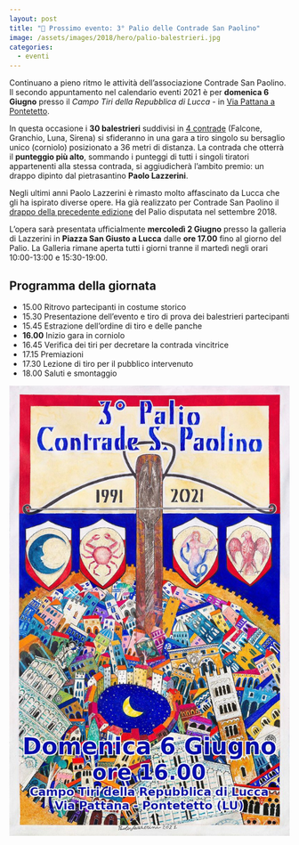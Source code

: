 ```yaml
---
layout: post
title: "🎯 Prossimo evento: 3° Palio delle Contrade San Paolino"
image: /assets/images/2018/hero/palio-balestrieri.jpg
categories:
  - eventi
---
```


Continuano a pieno ritmo le attività dell’associazione Contrade San Paolino. Il
secondo appuntamento nel calendario eventi 2021 è per **domenica 6 Giugno** presso
il *Campo Tiri della Repubblica di Lucca* - in [Via Pattana a Pontetetto](https://goo.gl/maps/j7VtRqNSK9Eyjjmf7).

<!-- more -->

In questa occasione i **30 balestrieri** suddivisi in [4
contrade](/terzieri-lucca) (Falcone, Granchio, Luna, Sirena) si sfideranno in
una gara a tiro singolo su bersaglio unico (corniolo) posizionato a 36 metri di
distanza. La contrada che otterrà il **punteggio più alto**, sommando i punteggi
di tutti i singoli tiratori appartenenti alla stessa contrada, si aggiudicherà
l’ambito premio: un drappo dipinto dal pietrasantino **Paolo Lazzerini**.

Negli ultimi anni Paolo Lazzerini è rimasto molto affascinato da Lucca che gli
ha ispirato diverse opere. Ha già realizzato per Contrade San Paolino il [drappo
della precedente edizione](/2018/palio-contrade-san-paolino) del Palio disputata nel settembre 2018.

L’opera sarà presentata ufficialmente **mercoledì 2 Giugno** presso la galleria
di Lazzerini in **Piazza San Giusto a Lucca** dalle **ore 17.00** fino al giorno
del Palio. La Galleria rimane aperta tutti i giorni tranne il martedì negli
orari 10:00-13:00 e 15:30-19:00.

## Programma della giornata

* 15.00 Ritrovo partecipanti in costume storico
* 15.30 Presentazione dell’evento e tiro di prova dei balestrieri partecipanti
* 15.45 Estrazione dell’ordine di tiro e delle panche
* **16.00** Inizio gara in corniolo
* 16.45 Verifica dei tiri per decretare la contrada vincitrice
* 17.15 Premiazioni
* 17.30 Lezione di tiro per il pubblico intervenuto
* 18.00 Saluti e smontaggio

![manifesto](/assets/images/2021/3-palio-contrade-san-paolino-manifesto.jpg)

<script type='application/ld+json'>
{
  "@context": "https://www.schema.org",
  "@type": "Event",
  "name": "3° Palio delle Contrade San Paolino",
  "url": "https://consanpaolino.org/2021/3-palio-contrade-san-paolino",
  "description": "Gara di tiro con balestra antica da banco",
  "startDate": "2021-06-06T15:30:00+02:00",
  "endDate": "2021-06-06T18:00:00+02:00",
  "eventStatus": "EventScheduled",
  "isAccessibleForFree": true,
  "eventAttendanceMode": "https://schema.org/OfflineEventAttendanceMode",
  "image": [
    "https://consanpaolino.org/assets/images/2021/3-palio-contrade-san-paolino-manifesto.jpg",
    "https://consanpaolino.org/assets/images/gallery/campo-tiri-bandiere-litab-contrade-libertas.jpg",
    "https://consanpaolino.org/assets/images/2018/hero/palio-balestrieri.jpg",
    "https://consanpaolino.org/assets/images/gallery/lucca-corteo.jpg",
    "https://consanpaolino.org/assets/images/gallery/balestrieri-piazza-san-michele.jpg",
    "https://consanpaolino.org/assets/images/2019/concorso-fotografia/russo-lucca-medievale-1.jpg",
    "https://consanpaolino.org/assets/images/gallery/balestriere-al-tiro-lato.jpg"
  ],
  "location": {
    "@type": "Place",
    "name": "Campo Tiri della Repubblica di Lucca",
    "address": {
      "@type": "PostalAddress",
      "streetAddress": "Via di Pattana",
      "addressLocality": "Lucca",
      "addressRegion": "LU",
      "postalCode": "55100",
      "addressCountry": "IT"
    }
  },
  "offers": {
    "@type": "Offer",
    "description": "Ingresso gratuito",
    "url": "https://consanpaolino.org/2021/3-palio-contrade-san-paolino",
    "price": "0.00",
    "priceCurrency": "EUR",
    "availability": "https://schema.org/InStock",
    "validFrom": "2021-06-01"
  },
  "performer": {
    "@type": "PerformingGroup",
    "name": "Contrade San Paolino",
    "email": "consanpaolino@gmail.com"
  },
  "organizer": {
    "@type": "Organization",
    "name": "Contrade San Paolino",
    "url" : "https://consanpaolino.org",
    "email": "consanpaolino@gmail.com"
  }
}
 </script>

